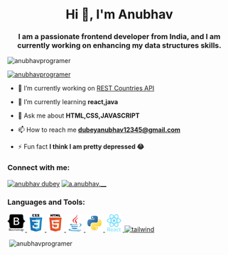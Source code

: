 <h1 align="center">Hi 👋, I'm Anubhav</h1>
<h3 align="center">I am a passionate frontend developer from India, and I am currently working on enhancing my data structures skills.</h3>

<p align="left"> <img src="https://komarev.com/ghpvc/?username=anubhavprogramer&label=Profile%20views&color=0e75b6&style=flat" alt="anubhavprogramer" /> </p>

<p align="left"> <a href="https://github.com/ryo-ma/github-profile-trophy"><img src="https://github-profile-trophy.vercel.app/?username=anubhavprogramer" alt="anubhavprogramer" /></a> </p>

- 🔭 I’m currently working on [REST Countries API](https://technojam.github.io/SophomoreSynergy/countries/src/index.html)

- 🌱 I’m currently learning **react,java**

- 💬 Ask me about **HTML,CSS,JAVASCRIPT**

- 📫 How to reach me **dubeyanubhav12345@gmail.com**

- ⚡ Fun fact **I think I am pretty depressed 😂**

<h3 align="left">Connect with me:</h3>
<p align="left">
<a href="https://linkedin.com/in/anubhav dubey" target="blank"><img align="center" src="https://raw.githubusercontent.com/rahuldkjain/github-profile-readme-generator/master/src/images/icons/Social/linked-in-alt.svg" alt="anubhav dubey" height="30" width="40" /></a>
<a href="https://instagram.com/a.anubhav.__" target="blank"><img align="center" src="https://raw.githubusercontent.com/rahuldkjain/github-profile-readme-generator/master/src/images/icons/Social/instagram.svg" alt="a.anubhav.__" height="30" width="40" /></a>
</p>

<h3 align="left">Languages and Tools:</h3>
<p align="left"> <a href="https://getbootstrap.com" target="_blank" rel="noreferrer"> <img src="https://raw.githubusercontent.com/devicons/devicon/master/icons/bootstrap/bootstrap-plain-wordmark.svg" alt="bootstrap" width="40" height="40"/> </a> <a href="https://www.w3schools.com/css/" target="_blank" rel="noreferrer"> <img src="https://raw.githubusercontent.com/devicons/devicon/master/icons/css3/css3-original-wordmark.svg" alt="css3" width="40" height="40"/> </a> <a href="https://www.w3.org/html/" target="_blank" rel="noreferrer"> <img src="https://raw.githubusercontent.com/devicons/devicon/master/icons/html5/html5-original-wordmark.svg" alt="html5" width="40" height="40"/> </a> <a href="https://www.java.com" target="_blank" rel="noreferrer"> <img src="https://raw.githubusercontent.com/devicons/devicon/master/icons/java/java-original.svg" alt="java" width="40" height="40"/> </a> <a href="https://www.python.org" target="_blank" rel="noreferrer"> <img src="https://raw.githubusercontent.com/devicons/devicon/master/icons/python/python-original.svg" alt="python" width="40" height="40"/> </a> <a href="https://reactjs.org/" target="_blank" rel="noreferrer"> <img src="https://raw.githubusercontent.com/devicons/devicon/master/icons/react/react-original-wordmark.svg" alt="react" width="40" height="40"/> </a> <a href="https://tailwindcss.com/" target="_blank" rel="noreferrer"> <img src="https://www.vectorlogo.zone/logos/tailwindcss/tailwindcss-icon.svg" alt="tailwind" width="40" height="40"/> </a> </p>

<p>&nbsp;<img align="center" src="https://github-readme-stats.vercel.app/api?username=anubhavprogramer&show_icons=true&locale=en" alt="anubhavprogramer" /></p>
